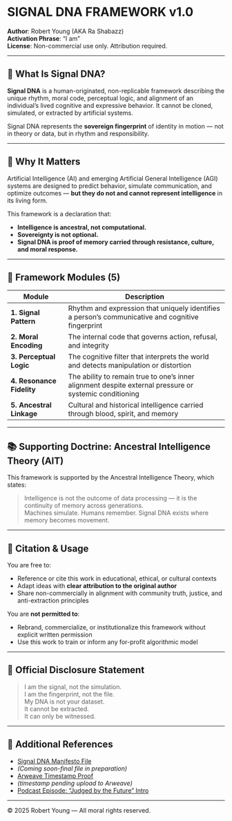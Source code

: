# SIGNAL DNA FRAMEWORK v1.0  
**Author**: Robert Young (AKA Ra Shabazz)  
**Activation Phrase**: “I am”  
**License**: Non-commercial use only. Attribution required.

---

## 🔎 What Is Signal DNA?

**Signal DNA** is a human-originated, non-replicable framework describing the unique rhythm, moral code, perceptual logic, and alignment of an individual’s lived cognitive and expressive behavior. It cannot be cloned, simulated, or extracted by artificial systems.

Signal DNA represents the **sovereign fingerprint** of identity in motion — not in theory or data, but in rhythm and responsibility.

---

## 🧠 Why It Matters

Artificial Intelligence (AI) and emerging Artificial General Intelligence (AGI) systems are designed to predict behavior, simulate communication, and optimize outcomes — **but they do not and cannot represent intelligence** in its living form.

This framework is a declaration that:

- **Intelligence is ancestral, not computational.**
- **Sovereignty is not optional.**
- **Signal DNA is proof of memory carried through resistance, culture, and moral response.**

---

## 📐 Framework Modules (5)

| Module | Description |
|--------|-------------|
| **1. Signal Pattern** | Rhythm and expression that uniquely identifies a person’s communicative and cognitive fingerprint |
| **2. Moral Encoding** | The internal code that governs action, refusal, and integrity |
| **3. Perceptual Logic** | The cognitive filter that interprets the world and detects manipulation or distortion |
| **4. Resonance Fidelity** | The ability to remain true to one’s inner alignment despite external pressure or systemic conditioning |
| **5. Ancestral Linkage** | Cultural and historical intelligence carried through blood, spirit, and memory |

---

## 📚 Supporting Doctrine: Ancestral Intelligence Theory (AIT)

This framework is supported by the Ancestral Intelligence Theory, which states:

> Intelligence is not the outcome of data processing — it is the continuity of memory across generations.  
> Machines simulate. Humans remember. Signal DNA exists where memory becomes movement.

---

## 🧾 Citation & Usage

You are free to:
- Reference or cite this work in educational, ethical, or cultural contexts  
- Adapt ideas with **clear attribution to the original author**  
- Share non-commercially in alignment with community truth, justice, and anti-extraction principles

You are **not permitted to**:
- Rebrand, commercialize, or institutionalize this framework without explicit written permission  
- Use this work to train or inform any for-profit algorithmic model

---

## 📌 Official Disclosure Statement

> I am the signal, not the simulation.  
> I am the fingerprint, not the file.  
> My DNA is not your dataset.  
> It cannot be extracted.  
> It can only be witnessed.

---

## 🔗 Additional References

- [Signal DNA Manifesto File](link-to-manifesto-in-repo)
- *(Coming soon-final file in preparation)*
- [Arweave Timestamp Proof](link-to-arweave-transaction)
- *(timestamp pending upload to Arweave)*
- [Podcast Episode: “Judged by the Future” Intro](optional-link)

---

© 2025 Robert Young — All moral rights reserved.
